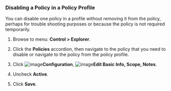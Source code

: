 ### Disabling a Policy in a Policy Profile

You can disable one policy in a profile without removing it from the policy, perhaps for trouble shooting purposes or because the policy is not required temporarily.

1. Browse to menu: **Control > Explorer**.

2. Click the **Policies** accordion, then navigate to the policy that you need to disable or navigate to the policy from the policy profile.

3. Click ![image](../images/1847.png)**Configuration**, ![image](../images/1851.png)**Edit Basic Info, Scope, Notes**.

4. Uncheck **Active**.

5. Click **Save**.
